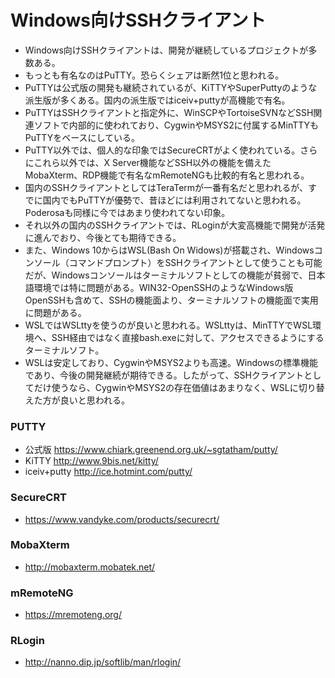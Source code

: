﻿# Windows向けSSHクライアント

- Windows向けSSHクライアントは、開発が継続しているプロジェクトが多数ある。
- もっとも有名なのはPuTTY。恐らくシェアは断然1位と思われる。
- PuTTYは公式版の開発も継続されているが、KiTTYやSuperPuttyのような派生版が多くある。国内の派生版ではiceiv+puttyが高機能で有名。
- PuTTYはSSHクライアントと指定外に、WinSCPやTortoiseSVNなどSSH関連ソフトで内部的に使われており、CygwinやMSYS2に付属するMinTTYもPuTTYをベースにしている。
- PuTTY以外では、個人的な印象ではSecureCRTがよく使われている。さらにこれら以外では、X Server機能などSSH以外の機能を備えたMobaXterm、RDP機能で有名なmRemoteNGも比較的有名と思われる。
- 国内のSSHクライアントとしてはTeraTermが一番有名だと思われるが、すでに国内でもPuTTYが優勢で、昔ほどには利用されてないと思われる。Poderosaも同様に今ではあまり使われてない印象。
- それ以外の国内のSSHクライアントでは、RLoginが大変高機能で開発が活発に進んでおり、今後とても期待できる。
- また、Windows 10からはWSL(Bash On Widows)が搭載され、Windowsコンソール（コマンドプロンプト）をSSHクライアントとして使うことも可能だが、Windowsコンソールはターミナルソフトとしての機能が貧弱で、日本語環境では特に問題がある。WIN32-OpenSSHのようなWindows版OpenSSHも含めて、SSHの機能面より、ターミナルソフトの機能面で実用に問題がある。
- WSLではWSLttyを使うのが良いと思われる。WSLttyは、MinTTYでWSL環境へ、SSH経由ではなく直接bash.exeに対して、アクセスできるようにするターミナルソフト。
- WSLは安定しており、CygwinやMSYS2よりも高速。Windowsの標準機能であり、今後の開発継続が期待できる。したがって、SSHクライアントとしてだけ使うなら、CygwinやMSYS2の存在価値はあまりなく、WSLに切り替えた方が良いと思われる。

### PUTTY

- 公式版 https://www.chiark.greenend.org.uk/~sgtatham/putty/
- KiTTY http://www.9bis.net/kitty/
- iceiv+putty http://ice.hotmint.com/putty/

### SecureCRT

- https://www.vandyke.com/products/securecrt/

### MobaXterm

- http://mobaxterm.mobatek.net/

### mRemoteNG

- https://mremoteng.org/

### RLogin

- http://nanno.dip.jp/softlib/man/rlogin/
